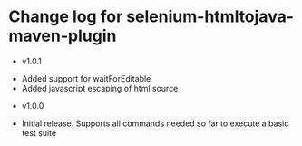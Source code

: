 # Change log for selenium-htmltojava-maven-plugin #

* v1.0.1
 - Added support for waitForEditable
 - Added javascript escaping of html source
* v1.0.0
 - Initial release. Supports all commands needed so far to execute a basic test suite

